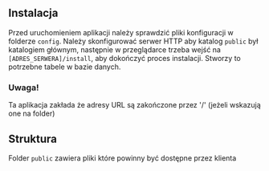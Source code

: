 ## Instalacja
Przed uruchomieniem aplikacji należy sprawdzić pliki konfiguracji w folderze `config`.
Należy skonfigurować serwer HTTP aby katalog `public` był katalogiem głównym,
następnie w przeglądarce trzeba wejść na `[ADRES_SERWERA]/install`, aby
dokończyć proces instalacji. Stworzy to potrzebne tabele w bazie danych.

### Uwaga!
Ta aplikacja zakłada że adresy URL są zakończone przez '/' (jeżeli wskazują one na folder)

## Struktura
Folder `public` zawiera pliki które powinny być dostępne przez klienta

